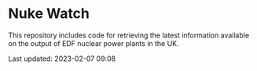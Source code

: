 # Nuke Watch

This repository includes code for retrieving the latest information available on the output of EDF nuclear power plants in the UK.

Last updated: 2023-02-07 09:08